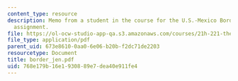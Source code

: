 ```yaml
---
content_type: resource
description: Memo from a student in the course for the U.S.-Mexico Border Relations
  assignment.
file: https://ol-ocw-studio-app-qa.s3.amazonaws.com/courses/21h-221-the-places-of-migration-in-united-states-history-fall-2006/768e179b16e1930889e7dea40e911fe4_border_jen.pdf
file_type: application/pdf
parent_uid: 673e8610-0aa0-6e06-b20b-f2dc71de2203
resourcetype: Document
title: border_jen.pdf
uid: 768e179b-16e1-9308-89e7-dea40e911fe4
---
```

